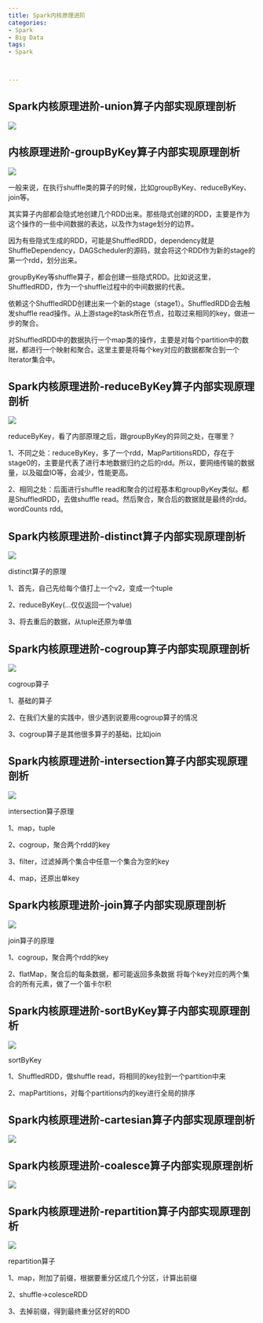 ```yaml
---
title: Spark内核原理进阶
categories:
- Spark
- Big Data
tags:
- Spark



---
```



     
## Spark内核原理进阶-union算子内部实现原理剖析


![](http://i2.51cto.com/images/blog/201810/04/5133f9d8ba04420a773e2c072fc8a03d.png?x-oss-process=image/watermark,size_16,text_QDUxQ1RP5Y2a5a6i,color_FFFFFF,t_100,g_se,x_10,y_10,shadow_90,type_ZmFuZ3poZW5naGVpdGk=)


## 内核原理进阶-groupByKey算子内部实现原理剖析

![](http://i2.51cto.com/images/blog/201810/04/b9c713d5033b708d3ab513d8c563746d.png?x-oss-process=image/watermark,size_16,text_QDUxQ1RP5Y2a5a6i,color_FFFFFF,t_100,g_se,x_10,y_10,shadow_90,type_ZmFuZ3poZW5naGVpdGk=)

一般来说，在执行shuffle类的算子的时候，比如groupByKey、reduceByKey、join等。

其实算子内部都会隐式地创建几个RDD出来。那些隐式创建的RDD，主要是作为这个操作的一些中间数据的表达，以及作为stage划分的边界。

因为有些隐式生成的RDD，可能是ShuffledRDD，dependency就是ShuffleDependency，DAGScheduler的源码，就会将这个RDD作为新的stage的第一个rdd，划分出来。



groupByKey等shuffle算子，都会创建一些隐式RDD。比如说这里，ShuffledRDD，作为一个shuffle过程中的中间数据的代表。

依赖这个ShuffledRDD创建出来一个新的stage（stage1）。ShuffledRDD会去触发shuffle read操作。从上游stage的task所在节点，拉取过来相同的key，做进一步的聚合。

对ShuffledRDD中的数据执行一个map类的操作，主要是对每个partition中的数据，都进行一个映射和聚合。这里主要是将每个key对应的数据都聚合到一个Iterator集合中。


## Spark内核原理进阶-reduceByKey算子内部实现原理剖析

![](http://i2.51cto.com/images/blog/201810/04/e6f5e68dcd6d0fa9503bed1bf38960e0.png?x-oss-process=image/watermark,size_16,text_QDUxQ1RP5Y2a5a6i,color_FFFFFF,t_100,g_se,x_10,y_10,shadow_90,type_ZmFuZ3poZW5naGVpdGk=)



reduceByKey，看了内部原理之后，跟groupByKey的异同之处，在哪里？

1、不同之处：reduceByKey，多了一个rdd，MapPartitionsRDD，存在于stage0的，主要是代表了进行本地数据归约之后的rdd。所以，要网络传输的数据量，以及磁盘IO等，会减少，性能更高。

2、相同之处：后面进行shuffle read和聚合的过程基本和groupByKey类似。都是ShuffledRDD，去做shuffle read。然后聚合，聚合后的数据就是最终的rdd。wordCounts rdd。

## Spark内核原理进阶-distinct算子内部实现原理剖析

![](http://i2.51cto.com/images/blog/201810/04/33321dfa1b0c7373bc991ba05ca99b8d.png?x-oss-process=image/watermark,size_16,text_QDUxQ1RP5Y2a5a6i,color_FFFFFF,t_100,g_se,x_10,y_10,shadow_90,type_ZmFuZ3poZW5naGVpdGk=)


distinct算子的原理

1、首先，自己先给每个值打上一个v2，变成一个tuple

2、reduceByKey(...仅仅返回一个value)

3、将去重后的数据，从tuple还原为单值


## Spark内核原理进阶-cogroup算子内部实现原理剖析


![](http://i2.51cto.com/images/blog/201810/04/a136d10cf89c36a248df2f62162c8259.png?x-oss-process=image/watermark,size_16,text_QDUxQ1RP5Y2a5a6i,color_FFFFFF,t_100,g_se,x_10,y_10,shadow_90,type_ZmFuZ3poZW5naGVpdGk=)




cogroup算子

1、基础的算子

2、在我们大量的实践中，很少遇到说要用cogroup算子的情况

3、cogroup算子是其他很多算子的基础，比如join


## Spark内核原理进阶-intersection算子内部实现原理剖析


![](http://i2.51cto.com/images/blog/201810/04/aa59b1587dd31b4d2b4783e97070b258.png?x-oss-process=image/watermark,size_16,text_QDUxQ1RP5Y2a5a6i,color_FFFFFF,t_100,g_se,x_10,y_10,shadow_90,type_ZmFuZ3poZW5naGVpdGk=)





intersection算子原理

1、map，tuple

2、cogroup，聚合两个rdd的key

3、filter，过滤掉两个集合中任意一个集合为空的key

4、map，还原出单key






## Spark内核原理进阶-join算子内部实现原理剖析






![](http://i2.51cto.com/images/blog/201810/04/f14002888f3bfb48bb8d76dbf0dc194c.png?x-oss-process=image/watermark,size_16,text_QDUxQ1RP5Y2a5a6i,color_FFFFFF,t_100,g_se,x_10,y_10,shadow_90,type_ZmFuZ3poZW5naGVpdGk=)





join算子的原理

1、cogroup，聚合两个rdd的key

2、flatMap，聚合后的每条数据，都可能返回多条数据
将每个key对应的两个集合的所有元素，做了一个笛卡尔积




## Spark内核原理进阶-sortByKey算子内部实现原理剖析





![](http://i2.51cto.com/images/blog/201810/04/162dea80cdc02da33dea0b5be6356200.png?x-oss-process=image/watermark,size_16,text_QDUxQ1RP5Y2a5a6i,color_FFFFFF,t_100,g_se,x_10,y_10,shadow_90,type_ZmFuZ3poZW5naGVpdGk=)






sortByKey

1、ShuffledRDD，做shuffle read，将相同的key拉到一个partition中来

2、mapPartitions，对每个partitions内的key进行全局的排序




## Spark内核原理进阶-cartesian算子内部实现原理剖析






![](http://i2.51cto.com/images/blog/201810/04/cc55d13440106bd045aa0e0544def74b.png?x-oss-process=image/watermark,size_16,text_QDUxQ1RP5Y2a5a6i,color_FFFFFF,t_100,g_se,x_10,y_10,shadow_90,type_ZmFuZ3poZW5naGVpdGk=)





## Spark内核原理进阶-coalesce算子内部实现原理剖析





![](http://i2.51cto.com/images/blog/201810/04/ca7f29f6c40da2f01863449bed9d37b4.png?x-oss-process=image/watermark,size_16,text_QDUxQ1RP5Y2a5a6i,color_FFFFFF,t_100,g_se,x_10,y_10,shadow_90,type_ZmFuZ3poZW5naGVpdGk=)




## Spark内核原理进阶-repartition算子内部实现原理剖析



![](http://i2.51cto.com/images/blog/201810/04/9faa7a15690dca5812b2ab3c05812c19.png?x-oss-process=image/watermark,size_16,text_QDUxQ1RP5Y2a5a6i,color_FFFFFF,t_100,g_se,x_10,y_10,shadow_90,type_ZmFuZ3poZW5naGVpdGk=)

repartition算子

1、map，附加了前缀，根据要重分区成几个分区，计算出前缀

2、shuffle->colesceRDD

3、去掉前缀，得到最终重分区好的RDD
